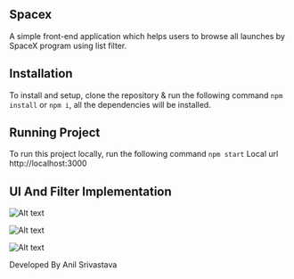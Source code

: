## Spacex
A simple front-end application which helps users to browse all launches by SpaceX program using list filter.

## Installation
To install and setup, clone the repository & run the following command  `npm install` or `npm i`, all the dependencies will be installed.

## Running Project
To run this project locally, run the following command  `npm start`
Local url http://localhost:3000

## UI And Filter Implementation

![Alt text](https://ibb.co/7K06LNh)

![Alt text](https://ibb.co/Sttj6gZ)

![Alt text](https://ibb.co/H2TVmsg)

Developed By Anil Srivastava 
